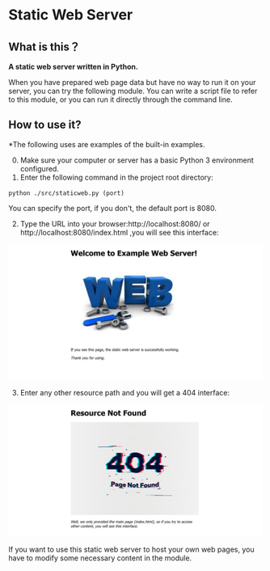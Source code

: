 # Static Web Server



## What is this？

**A static web server written in Python.**

When you have prepared web page data but have no way to run it on your server, you can try the following module. You can write a script file to refer to this module, or you can run it directly through the command line.



## How to use it?

*The following uses are examples of the built-in examples.

0. Make sure your computer or server has a basic Python 3 environment configured.
1. Enter the following command in the project root directory:

```
python ./src/staticweb.py (port)
```

You can specify the port, if you don't, the default port is 8080.

2. Type the URL into your browser:http://localhost:8080/ or http://localhost:8080/index.html ,you will see this interface:

![](./img/index.jpg)

3. Enter any other resource path and you will get a 404 interface:

![](./img/404.jpg)



If you want to use this static web server to host your own web pages, you have to modify some necessary content in the module.


